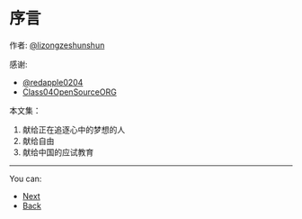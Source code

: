 # 序言

作者: [@lizongzeshunshun](https://github.com/lizongzeshunshun)

感谢: 

* [@redapple0204](https://github.com/redapple0204)
* [Class04OpenSourceORG](https://github.com/Class04OpenSourceORG)


本文集：

1. 献给正在追逐心中的梦想的人
2. 献给自由
3. 献给中国的应试教育

-------------------------------

You can: 

* [Next](https://github.com/redapple0204/my-boring-python/blob/master/out-of-the-rainbow/003.md)
* [Back](https://github.com/redapple0204/my-boring-python/blob/master/out-of-the-rainbow/001.md)
